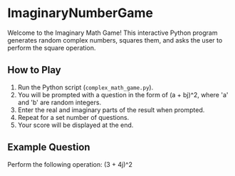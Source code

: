 # ImaginaryNumberGame


Welcome to the Imaginary Math Game! This interactive Python program generates random complex numbers, squares them, and asks the user to perform the square operation.

## How to Play

1. Run the Python script (`complex_math_game.py`).
2. You will be prompted with a question in the form of (a + bj)^2, where 'a' and 'b' are random integers.
3. Enter the real and imaginary parts of the result when prompted.
4. Repeat for a set number of questions.
5. Your score will be displayed at the end.

## Example Question

Perform the following operation:
(3 + 4j)^2

